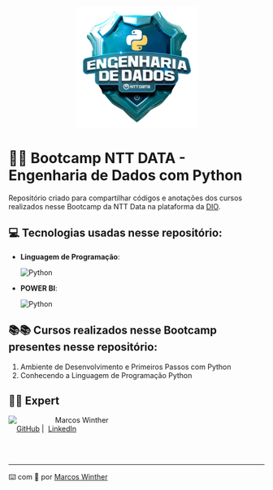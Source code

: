 <p align="center">
    <img width="240" src=".github/assets/bootcamp-nttdata.png">
</p>

# 👨‍💻 Bootcamp NTT DATA - Engenharia de Dados com Python

Repositório criado para compartilhar códigos e anotações dos cursos realizados nesse Bootcamp da NTT Data na plataforma da [DIO](https://www.dio.me/).


## 💻 Tecnologias usadas nesse repositório:

- **Linguagem de Programação**:
   <div>
      <img alt="Python" src="https://img.shields.io/badge/Python-FFD43B?style=for-the-badge&logo=python&logoColor=blue">
   </div>
   
- **POWER BI**:
   <div>
      <img alt="Python" src="https://img.shields.io/badge/PowerBI-F2C811?style=for-the-badge&logo=Power%20BI&logoColor=white">
   </div>


## 📚📚 Cursos realizados nesse Bootcamp presentes nesse repositório:

1. Ambiente de Desenvolvimento e Primeiros Passos com Python
2.  Conhecendo a Linguagem de Programação Python


## 👨‍💻 Expert

<p>
    <img 
      align=left 
      margin=10 
      width=80 
      src="https://avatars.githubusercontent.com/u/44624583?v=4"
    />
    <p>&nbsp&nbsp&nbspMarcos Winther<br>
    &nbsp&nbsp&nbsp
    <a href="https://github.com/MarcosWinther">
    GitHub</a>&nbsp;|&nbsp;
    <a href="https://www.linkedin.com/in/marcoswinthersilva/">LinkedIn</a>
    </p>
</p>
<br/><br/>

---

⌨️ com 💜 por [Marcos Winther](https://github.com/MarcosWinther)


